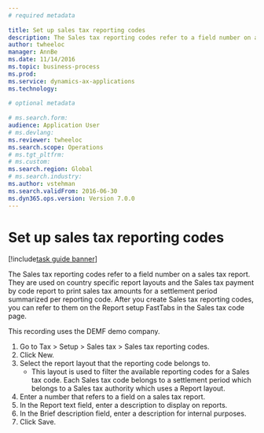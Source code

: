 ```yaml
--- 
# required metadata 
 
title: Set up sales tax reporting codes
description: The Sales tax reporting codes refer to a field number on a sales tax report. 
author: twheeloc
manager: AnnBe 
ms.date: 11/14/2016
ms.topic: business-process 
ms.prod:  
ms.service: dynamics-ax-applications 
ms.technology:  
 
# optional metadata 
 
# ms.search.form:   
audience: Application User 
# ms.devlang:  
ms.reviewer: twheeloc
ms.search.scope: Operations 
# ms.tgt_pltfrm:  
# ms.custom:  
ms.search.region: Global
# ms.search.industry: 
ms.author: vstehman
ms.search.validFrom: 2016-06-30 
ms.dyn365.ops.version: Version 7.0.0 
---
```

# Set up sales tax reporting codes

[!include[task guide banner](../../includes/task-guide-banner.md)]

The Sales tax reporting codes refer to a field number on a sales tax report. They are used on country specific report layouts and the Sales tax payment by code report to print sales tax amounts for a settlement period summarized per reporting code. After you create Sales tax reporting codes, you can refer to them on the Report setup FastTabs in the Sales tax code page. 
This recording uses the DEMF demo company.


1. Go to Tax > Setup > Sales tax > Sales tax reporting codes.
2. Click New.
3. Select the report layout that the reporting code belongs to.
    * This layout is used to filter the available reporting codes for a Sales tax code. Each Sales tax code belongs to a settlement period which belongs to a Sales tax authority which uses a Report layout.  
4. Enter a number that refers to a field on a sales tax report.
5. In the Report text field, enter a description to display on reports.
6. In the Brief description field, enter a description for internal purposes.
7. Click Save.

